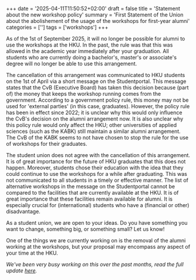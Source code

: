 +++
date = '2025-04-11T11:50:52+02:00'
draft = false
title = 'Statement about the new workshop policy'
summary = 'First Statement of the Union about the abolishement of the usage of the workshops for first-year alumni'
categories = ['']
tags = ['workshops']
+++

As of the 1st of September 2025, it will no longer be possible for alumni to use the workshops at the HKU. In the past, the rule was that this was allowed in the academic year immediately after your graduation. All students who are currently doing a bachelor's, master's or associate's degree will no longer be able to use this arrangement.

The cancellation of this arrangement was communicated to HKU students on the 1st of April via a short message on the Studentportal. This message states that the CvB (Executive Board) has taken this decision because (part of) the money that keeps the workshop running comes from the government. According to a government policy rule, this money may not be used for 'external parties' (in this case, graduates). However, the policy rule has been in effect since 2022; it is unclear why this would only influence the CvB's decision on the alumni arrangement now. It is also unclear why this policy rule would only affect the HKU; other universities of applied sciences (such as the KABK) still maintain a similar alumni arrangement. The CvB of the KABK seems to not have chosen to stop the rule for the use of workshops for their graduates.

The student union does not agree with the cancellation of this arrangement. It is of great importance for the future of HKU graduates that this does not happen. Moreover, students chose their education with the idea that they could continue to use the workshops for a while after graduating. This was not communicated to all students in a timely or effective manner. The list of alternative workshops in the message on the Studentportal cannot be compared to the facilities that are currently available at the HKU. It is of great importance that these facilities remain available for alumni. It is especially crucial for (international) students who have a (financial or other) disadvantage.

As a student union, we are open to your ideas. Do you have something you want to change, something big, or something small? Let us know!

One of the things we are currently working on is the removal of the alumni working at the workshops, but your proposal may encompass any aspect of your time at the HKU.

*We've been very busy working on this over the past months, read the full update [here](/archive/log).*
